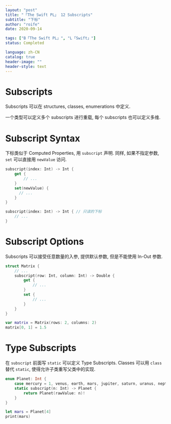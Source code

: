 ```yaml
---
layout: "post"
title: "「The Swift PL」 12 Subscripts"
subtitle: "下标"
author: "roife"
date: 2020-09-14

tags: ["B「The Swift PL」", "L「Swift」"]
status: Completed

language: zh-CN
catalog: true
header-image: ""
header-style: text
---
```


# Subscripts

Subscripts 可以在 structures, classes, enumerations 中定义.

一个类型可以定义多个 subscripts 进行重载, 每个 subscripts 也可以定义多维.

# Subscript Syntax

下标类似于 Computed Properties, 用 `subscript` 声明. 同样, 如果不指定参数, `set` 可以直接用 `newValue` 访问.

```swift
subscript(index: Int) -> Int {
    get {
        // ...
    }
    set(newValue) {
      // ...
    }
}

subscript(index: Int) -> Int { // 只读的下标
    // ...
}
```

# Subscript Options

Subscripts 可以接受任意数量的入参, 提供默认参数, 但是不能使用 In-Out 参数.

```swift
struct Matrix {
    // ...
    subscript(row: Int, column: Int) -> Double {
        get {
            // ...
        }
        set {
            // ...
        }
    }
}

var matrix = Matrix(rows: 2, columns: 2)
matrix[0, 1] = 1.5
```

# Type Subscripts

在 `subscript` 前面写 `static` 可以定义 Type Subscripts.
Classes 可以用 `class` 替代 `static`, 使得允许子类重写父类中的实现.

```swift
enum Planet: Int {
    case mercury = 1, venus, earth, mars, jupiter, saturn, uranus, neptune
    static subscript(n: Int) -> Planet {
        return Planet(rawValue: n)!
    }
}

let mars = Planet[4]
print(mars)
```
